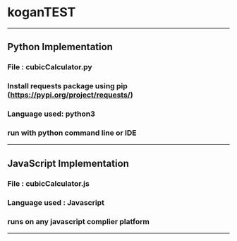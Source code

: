 # koganTEST
********************************************************
## Python Implementation
### File :  cubicCalculator.py 
### Install requests package using pip (https://pypi.org/project/requests/)
### Language used: python3 
### run with python command line or IDE
********************************************************
## JavaScript Implementation
### File :  cubicCalculator.js
### Language used : Javascript
### runs on any javascript complier platform
********************************************************
